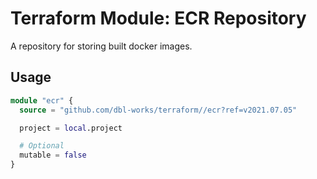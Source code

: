 # Terraform Module: ECR Repository

A repository for storing built docker images.



## Usage

```terraform
module "ecr" {
  source = "github.com/dbl-works/terraform//ecr?ref=v2021.07.05"

  project = local.project

  # Optional
  mutable = false
}
```
